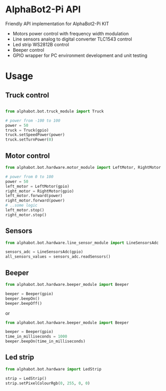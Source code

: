 # AlphaBot2-Pi API

Friendly API implementation for AlphaBot2-Pi KIT  

* Motors power control with frequency width modulation
* Line sensors analog to digital converter TLC1543 control
* Led strip WS2812B control
* Beeper control
* GPIO wrapper for PC environment development and unit testing

# Usage

## Truck control

```python

from alphabot.bot.truck_module import Truck

# power from -100 to 100
power = 50
truck = Truck(gpio)
truck.setSpeedPower(power)
truck.setTurnPower(0)
```

## Motor control

```python
from alphabot.bot.hardware.motor_module import LeftMotor, RightMotor

# power from 0 to 100
power = 50
left_motor = LeftMotor(gpio)
right_motor = RightMotor(gpio)
left_motor.forward(power)
right_motor.forward(power)
# ..some logic
left_motor.stop()
right_motor.stop()
```

## Sensors

```python
from alphabot.bot.hardware.line_sensor_module import LineSensorsAdc

sensors_adc = LineSensorsAdc(gpio)
all_sensors_values = sensors_adc.readSensors()
```

## Beeper

```python
from alphabot.bot.hardware.beeper_module import Beeper

beeper = Beeper(gpio)
beeper.beepOn()
beeper.beepOff()
```
or

```python
from alphabot.bot.hardware.beeper_module import Beeper

beeper = Beeper(gpio)
time_in_milliseconds = 1000
beeper.beepOn(time_in_milliseconds)
```

## Led strip

```python
from alphabot.bot.hardware import LedStrip

strip = LedStrip()
strip.setPixelColourRgb(0, 255, 0, 0)
```
